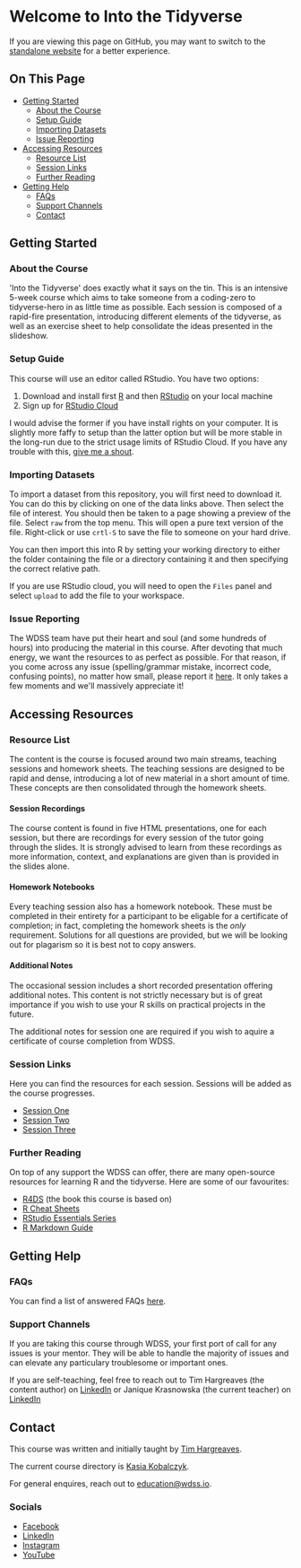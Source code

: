 # Welcome to Into the Tidyverse

If you are viewing this page on GitHub, you may want to switch to the [standalone website](https://education.wdss.io/into-the-tidyverse) for a better experience.

## On This Page

- [Getting Started](#getting-started)
  - [About the Course](#about-the-course)
  - [Setup Guide](#setup-guide)
  - [Importing Datasets](#importing-datasets)
  - [Issue Reporting](#issue-reporting)
- [Accessing Resources](#accessing-resources)
  - [Resource List](#resource-list)
  - [Session Links](#session-links)
  - [Further Reading](#further-readinng)
- [Getting Help](#getting-help)
  - [FAQs](#faqs)
  - [Support Channels](#support-channels)
  - [Contact](#contact)

## Getting Started

### About the Course

'Into the Tidyverse' does exactly what it says on the tin. This is an intensive 5-week course which aims to take someone from a coding-zero to tidyverse-hero in as little time as possible. Each session is composed of a rapid-fire presentation, introducing different elements of the tidyverse, as well as an exercise sheet to help consolidate the ideas presented in the slideshow.

### Setup Guide

This course will use an editor called RStudio. You have two options:

1. Download and install first [R](https://www.r-project.org/) and then [RStudio](https://rstudio.com/) on your local machine
2. Sign up for [RStudio Cloud](https://rstudio.cloud/)

I would advise the former if you have install rights on your computer. It is slightly more faffy to setup than the latter option but will be more stable in the long-run due to the strict usage limits of RStudio Cloud. If you have any trouble with this, [give me a shout](#getting-help).

### Importing Datasets

To import a dataset from this repository, you will first need to download it. You can do this by clicking on one of the data links above. Then select the file of interest. You should then be taken to a page showing a preview of the file. Select `raw` from the top menu. This will open a pure text version of the file. Right-click or use `crtl-S` to save the file to someone on your hard drive.

You can then import this into R by setting your working directory to either the folder containing the file or a directory containing it and then specifying the correct relative path. 

If you are use RStudio cloud, you will need to open the `Files` panel and select `upload` to add the file to your workspace.

### Issue Reporting

The WDSS team have put their heart and soul (and some hundreds of hours) into producing the material in this course. After devoting that much energy, we want the resources to as perfect as possible. For that reason, if you come across any issue (spelling/grammar mistake, incorrect code, confusing points), no matter how small, please report it [here](https://github.com/warwickdatasciencesociety/into-the-tidyverse/issues). It only takes a few moments and we'll massively appreciate it!

## Accessing Resources

### Resource List

The content is the course is focused around two main streams, teaching sessions and homework sheets. The teaching sessions are designed to be rapid and dense, introducing a lot of new material in a short amount of time. These concepts are then consolidated through the homework sheets.

#### Session Recordings

The course content is found in five HTML presentations, one for each session, but there are recordings for every session of the tutor going through the slides. It is strongly advised to learn from these recordings as more information, context, and explanations are given than is provided in the slides alone.

#### Homework Notebooks

Every teaching session also has a homework notebook. These must be completed in their entirety for a participant to be eligable for a certificate of completion; in fact, completing the homework sheets is the _only_ requirement. Solutions for all questions are provided, but we will be looking out for plagarism so it is best not to copy answers.

#### Additional Notes

The occasional session includes a short recorded presentation offering additional notes. This content is not strictly necessary but is of great importance if you wish to use your R skills on practical projects in the future. 

The additional notes for session one are required if you wish to aquire a certificate of course completion from WDSS.

### Session Links

Here you can find the resources for each session. Sessions will be added as the course progresses.

* [Session One](session-one)
* [Session Two](session-two)
* [Session Three](session-three)

### Further Reading

On top of any support the WDSS can offer, there are many open-source resources for learning R and the tidyverse. Here are some of our favourites:

* [R4DS](https://r4ds.had.co.nz/) (the book this course is based on)
* [R Cheat Sheets](https://rstudio.com/resources/cheatsheets/)
* [RStudio Essentials Series](https://rstudio.com/resources/webinars/)
* [R Markdown Guide](https://bookdown.org/yihui/rmarkdown/)

## Getting Help

### FAQs

You can find a list of answered FAQs [here](faqs/).

### Support Channels

If you are taking this course through WDSS, your first port of call for any issues is your mentor. They will be able to handle the majority of issues and can elevate any particulary troublesome or important ones.

If you are self-teaching, feel free to reach out to Tim Hargreaves (the content author) on [LinkedIn](https://www.linkedin.com/in/tim-hargreaves/) or Janique Krasnowska (the current teacher) on [LinkedIn](https://www.linkedin.com/in/janique-krasnowska/)

## Contact

This course was written and initially taught by [Tim Hargreaves](https://www.linkedin.com/in/tim-hargreaves/). 

The current course directory is [Kasia Kobalczyk](https://www.linkedin.com/in/katarzyna-kobalczyk/). 

For general enquires, reach out to education@wdss.io.

### Socials

* [Facebook](https://rebrand.ly/wdss-facebook)
* [LinkedIn](https://rebrand.ly/wdss-linkedin)
* [Instagram](https://rebrand.ly/wdss-instagram)
* [YouTube](https://rebrand.ly/wdss-youtube)

